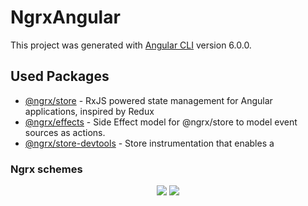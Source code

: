 # NgrxAngular

This project was generated with [Angular CLI](https://github.com/angular/angular-cli) version 6.0.0.

## Used Packages

* [@ngrx/store](https://github.com/ngrx/platform/blob/master/docs/store/README.md) - RxJS powered state management for Angular applications, inspired by Redux
* [@ngrx/effects](https://github.com/ngrx/platform/blob/master/docs/effects/README.md) - Side Effect model for @ngrx/store to model event sources as actions.
* [@ngrx/store-devtools](https://github.com/ngrx/platform/blob/master/docs/store-devtools/README.md) - Store instrumentation that enables a

### Ngrx schemes
<p align="center">
  <img src="https://duncanhunter.com.au/content/images/2017/11/ngrx-is.png">
  <img src="https://image.ibb.co/hPC1jJ/Schema_Ngrx.png">
</p>
